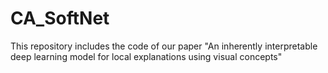 # CA_SoftNet
This repository includes the code of our paper "An inherently interpretable deep learning model for local explanations using visual concepts"
